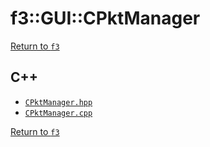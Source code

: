 # f3::GUI::CPktManager

[Return to `f3`](/docs/f3.md)

## C++

- [`CPktManager.hpp`](/c++/include/CPktManager.hpp)
- [`CPktManager.cpp`](/c++/source/CPktManager.cpp)

[Return to `f3`](/docs/f3.md)